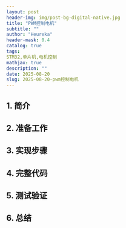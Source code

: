 ```yaml
---
layout: post
header-img: img/post-bg-digital-native.jpg
title: "PWM控制电机"
subtitle: ""
author: "Heureka"
header-mask: 0.4
catalog: true
tags:
STM32,单片机,电机控制
mathjax: true
description: ""
date: 2025-08-20
slug: 2025-08-20-pwm控制电机
---
```


## 1. 简介

## 2. 准备工作

## 3. 实现步骤

## 4. 完整代码

## 5. 测试验证

## 6. 总结
